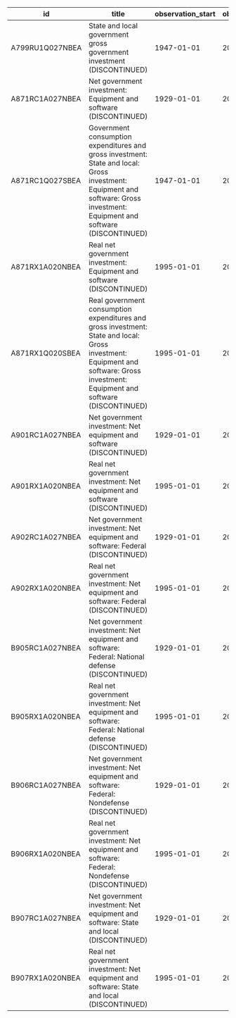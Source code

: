 | id              | title                                                                                                                                                                             | observation_start   | observation_end   |
|-----------------|-----------------------------------------------------------------------------------------------------------------------------------------------------------------------------------|---------------------|-------------------|
| A799RU1Q027NBEA | State and local government gross government investment (DISCONTINUED)                                                                                                             | 1947-01-01          | 2016-10-01        |
| A871RC1A027NBEA | Net government investment: Equipment and software (DISCONTINUED)                                                                                                                  | 1929-01-01          | 2012-01-01        |
| A871RC1Q027SBEA | Government consumption expenditures and gross investment: State and local: Gross investment: Equipment and software: Gross investment: Equipment and software (DISCONTINUED)      | 1947-01-01          | 2013-01-01        |
| A871RX1A020NBEA | Real net government investment: Equipment and software (DISCONTINUED)                                                                                                             | 1995-01-01          | 2012-01-01        |
| A871RX1Q020SBEA | Real government consumption expenditures and gross investment: State and local: Gross investment: Equipment and software: Gross investment: Equipment and software (DISCONTINUED) | 1995-01-01          | 2013-01-01        |
| A901RC1A027NBEA | Net government investment: Net equipment and software (DISCONTINUED)                                                                                                              | 1929-01-01          | 2011-01-01        |
| A901RX1A020NBEA | Real net government investment: Net equipment and software (DISCONTINUED)                                                                                                         | 1995-01-01          | 2011-01-01        |
| A902RC1A027NBEA | Net government investment: Net equipment and software: Federal (DISCONTINUED)                                                                                                     | 1929-01-01          | 2011-01-01        |
| A902RX1A020NBEA | Real net government investment: Net equipment and software: Federal (DISCONTINUED)                                                                                                | 1995-01-01          | 2011-01-01        |
| B905RC1A027NBEA | Net government investment: Net equipment and software: Federal: National defense (DISCONTINUED)                                                                                   | 1929-01-01          | 2011-01-01        |
| B905RX1A020NBEA | Real net government investment: Net equipment and software: Federal: National defense (DISCONTINUED)                                                                              | 1995-01-01          | 2011-01-01        |
| B906RC1A027NBEA | Net government investment: Net equipment and software: Federal: Nondefense (DISCONTINUED)                                                                                         | 1929-01-01          | 2011-01-01        |
| B906RX1A020NBEA | Real net government investment: Net equipment and software: Federal: Nondefense (DISCONTINUED)                                                                                    | 1995-01-01          | 2011-01-01        |
| B907RC1A027NBEA | Net government investment: Net equipment and software: State and local (DISCONTINUED)                                                                                             | 1929-01-01          | 2011-01-01        |
| B907RX1A020NBEA | Real net government investment: Net equipment and software: State and local (DISCONTINUED)                                                                                        | 1995-01-01          | 2011-01-01        |